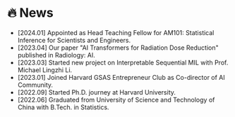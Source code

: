 # 🔥 News
- [2024.01] Appointed as Head Teaching Fellow for AM101: Statistical Inference for Scientists and Engineers.
- [2023.04] Our paper "AI Transformers for Radiation Dose Reduction" published in Radiology: AI.
- [2023.03] Started new project on Interpretable Sequential MIL with Prof. Michael Lingzhi Li.
- [2023.01] Joined Harvard GSAS Entrepreneur Club as Co-director of AI Community.
- [2022.09] Started Ph.D. journey at Harvard University.
- [2022.06] Graduated from University of Science and Technology of China with B.Tech. in Statistics.
